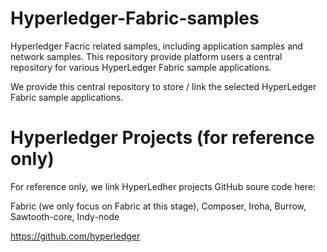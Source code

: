 # Hyperledger-Fabric-samples
Hyperledger Facric related samples, including application samples and network samples.
This repository provide platform users a central repository for various HyperLedger Fabric sample applications.

We provide this central repository to store / link the selected HyperLedger Fabric sample applications.


# Hyperledger Projects (for reference only)

For reference only, we link HyperLedher projects GitHub soure code here:

Fabric (we only focus on Fabric at this stage), Composer, Iroha, Burrow, Sawtooth-core, Indy-node

https://github.com/hyperledger
